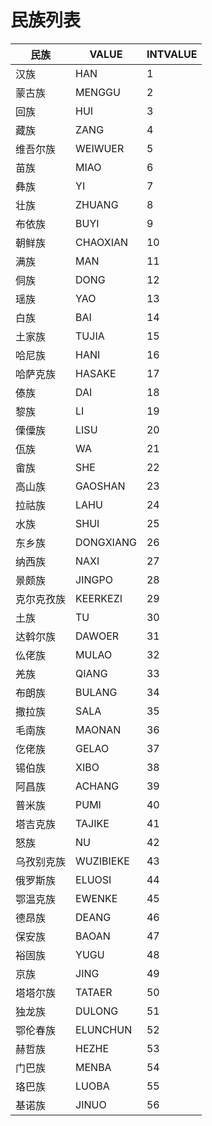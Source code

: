 # 民族列表

| 民族       | VALUE     | INTVALUE |
| ---------- | --------- | -------- |
| 汉族       | HAN       | 1        |
| 蒙古族     | MENGGU    | 2        |
| 回族       | HUI       | 3        |
| 藏族       | ZANG      | 4        |
| 维吾尔族   | WEIWUER   | 5        |
| 苗族       | MIAO      | 6        |
| 彝族       | YI        | 7        |
| 壮族       | ZHUANG    | 8        |
| 布依族     | BUYI      | 9        |
| 朝鲜族     | CHAOXIAN  | 10       |
| 满族       | MAN       | 11       |
| 侗族       | DONG      | 12       |
| 瑶族       | YAO       | 13       |
| 白族       | BAI       | 14       |
| 土家族     | TUJIA     | 15       |
| 哈尼族     | HANI      | 16       |
| 哈萨克族   | HASAKE    | 17       |
| 傣族       | DAI       | 18       |
| 黎族       | LI        | 19       |
| 傈僳族     | LISU      | 20       |
| 佤族       | WA        | 21       |
| 畲族       | SHE       | 22       |
| 高山族     | GAOSHAN   | 23       |
| 拉祜族     | LAHU      | 24       |
| 水族       | SHUI      | 25       |
| 东乡族     | DONGXIANG | 26       |
| 纳西族     | NAXI      | 27       |
| 景颇族     | JINGPO    | 28       |
| 克尔克孜族 | KEERKEZI  | 29       |
| 土族       | TU        | 30       |
| 达斡尔族   | DAWOER    | 31       |
| 仫佬族     | MULAO     | 32       |
| 羌族       | QIANG     | 33       |
| 布朗族     | BULANG    | 34       |
| 撒拉族     | SALA      | 35       |
| 毛南族     | MAONAN    | 36       |
| 仡佬族     | GELAO     | 37       |
| 锡伯族     | XIBO      | 38       |
| 阿昌族     | ACHANG    | 39       |
| 普米族     | PUMI      | 40       |
| 塔吉克族   | TAJIKE    | 41       |
| 怒族       | NU        | 42       |
| 乌孜别克族 | WUZIBIEKE | 43       |
| 俄罗斯族   | ELUOSI    | 44       |
| 鄂温克族   | EWENKE    | 45       |
| 德昂族     | DEANG     | 46       |
| 保安族     | BAOAN     | 47       |
| 裕固族     | YUGU      | 48       |
| 京族       | JING      | 49       |
| 塔塔尔族   | TATAER    | 50       |
| 独龙族     | DULONG    | 51       |
| 鄂伦春族   | ELUNCHUN  | 52       |
| 赫哲族     | HEZHE     | 53       |
| 门巴族     | MENBA     | 54       |
| 珞巴族     | LUOBA     | 55       |
| 基诺族     | JINUO     | 56       |
